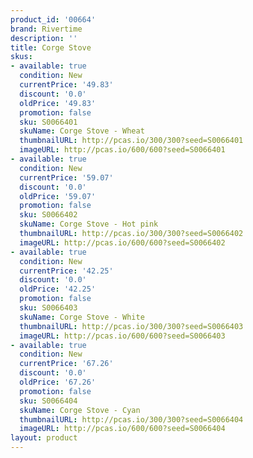 ```yaml
---
product_id: '00664'
brand: Rivertime
description: ''
title: Corge Stove
skus:
- available: true
  condition: New
  currentPrice: '49.83'
  discount: '0.0'
  oldPrice: '49.83'
  promotion: false
  sku: S0066401
  skuName: Corge Stove - Wheat
  thumbnailURL: http://pcas.io/300/300?seed=S0066401
  imageURL: http://pcas.io/600/600?seed=S0066401
- available: true
  condition: New
  currentPrice: '59.07'
  discount: '0.0'
  oldPrice: '59.07'
  promotion: false
  sku: S0066402
  skuName: Corge Stove - Hot pink
  thumbnailURL: http://pcas.io/300/300?seed=S0066402
  imageURL: http://pcas.io/600/600?seed=S0066402
- available: true
  condition: New
  currentPrice: '42.25'
  discount: '0.0'
  oldPrice: '42.25'
  promotion: false
  sku: S0066403
  skuName: Corge Stove - White
  thumbnailURL: http://pcas.io/300/300?seed=S0066403
  imageURL: http://pcas.io/600/600?seed=S0066403
- available: true
  condition: New
  currentPrice: '67.26'
  discount: '0.0'
  oldPrice: '67.26'
  promotion: false
  sku: S0066404
  skuName: Corge Stove - Cyan
  thumbnailURL: http://pcas.io/300/300?seed=S0066404
  imageURL: http://pcas.io/600/600?seed=S0066404
layout: product
---
```

